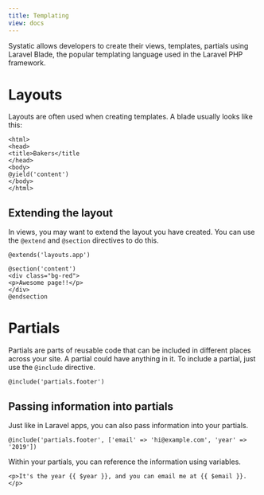 ```yaml
---
title: Templating
view: docs
---
```


Systatic allows developers to create their views, templates, partials using Laravel Blade, the popular templating language used in the Laravel PHP framework.

# Layouts
Layouts are often used when creating templates. A blade usually looks like this:

```
<html>
<head>
<title>Bakers</title
</head>
<body>
@yield('content')
</body>
</html>
```

## Extending the layout
In views, you may want to extend the layout you have created. You can use the `@extend` and `@section` directives to do this.

```
@extends('layouts.app')

@section('content')
<div class="bg-red">
<p>Awesome page!!</p>
</div>
@endsection
```

# Partials
Partials are parts of reusable code that can be included in different places across your site. A partial could have anything in it. To include a partial, just use the `@include` directive.

```
@include('partials.footer')
```

## Passing information into partials
Just like in Laravel apps, you can also pass information into your partials.
```
@include('partials.footer', ['email' => 'hi@example.com', 'year' => '2019'])
```
Within your partials, you can reference the information using variables.
```
<p>It's the year {{ $year }}, and you can email me at {{ $email }}.</p>
```